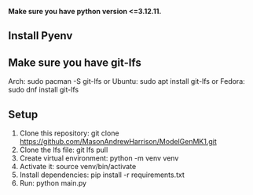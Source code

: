 **Make sure you have python version <=3.12.11.**
## Install Pyenv
## Make sure you have git-lfs
  Arch:
    sudo pacman -S git-lfs
  or
  Ubuntu:
    sudo apt install git-lfs
  or
  Fedora:
    sudo dnf install git-lfs
## Setup
1. Clone this repository: git clone https://github.com/MasonAndrewHarrison/ModelGenMK1.git
2. Clone the lfs file: git lfs pull
3. Create virtual environment: python -m venv venv
4. Activate it: source venv/bin/activate
5. Install dependencies: pip install -r requirements.txt
6. Run: python main.py
